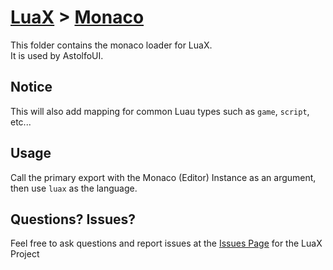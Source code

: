 # [LuaX](https://github.com/AstolfoBrew/LuaX) > [Monaco](https://github.com/AstolfoBrew/LuaX/tree/main/Monaco)

This folder contains the monaco loader for LuaX.<br/>
It is used by AstolfoUI.

## Notice

This will also add mapping for common Luau types such as `game`, `script`, etc...

## Usage

Call the primary export with the Monaco (Editor) Instance as an argument, then use `luax` as the language.

## Questions? Issues?

Feel free to ask questions and report issues at the [Issues Page](https://bit.ly/3oOHOwo) for the LuaX Project
